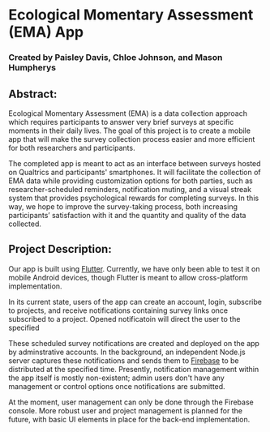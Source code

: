 # Ecological Momentary Assessment (EMA) App

### Created by Paisley Davis, Chloe Johnson, and Mason Humpherys

## Abstract:

Ecological Momentary Assessment (EMA) is a data collection approach which requires participants to answer very brief surveys at specific moments in their daily lives. The goal of this project is to create a mobile app that will make the survey collection process easier and more efficient for both researchers and participants. 

The completed app is meant to act as an interface between surveys hosted on Qualtrics and participants' smartphones. It will facilitate the collection of EMA data while providing customization options for both parties, such as researcher-scheduled reminders, notification muting, and a visual streak system that provides psychological rewards for completing surveys. In this way, we hope to improve the survey-taking process, both increasing participants’ satisfaction with it and the quantity and quality of the data collected.

## Project Description:

Our app is built using [Flutter](https://flutter.dev/). Currently, we have only been able to test it on mobile Android devices, though Flutter is meant to allow cross-platform implementation. 

In its current state, users of the app can create an account, login, subscribe to projects, and receive notifications containing survey links once subscribed to a project. Opened notificatoin will direct the user to the specified 

These scheduled survey notifications are created and deployed on the app by adminstrative accounts. In the background, an independent Node.js server captures these notifications and sends them to [Firebase](https://firebase.google.com/) to be distributed at the specified time. Presently, notification management within the app itself is mostly non-existent; admin users don't have any management or control options once notifications are submitted. 

At the moment, user management can only be done through the Firebase console. More robust user and project management is planned for the future, with basic UI elements in place for the back-end implementation. 
